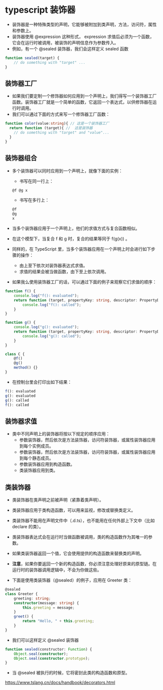 # typescript 装饰器

* 装饰器是一种特殊类型的声明，它能够被附加到类声明，方法，访问符，属性和参数上。
* 装饰器使用 @expression 这种形式， expression 求值后必须为一个函数，它会在运行时被调用，被装饰的声明信息作为参数传入。
* 例如，有一个 @sealed 装饰器，我们会这样定义 sealed 函数

```ts
function sealed(target) {
    // do something with "target" ...
}
```

## 装饰器工厂

* 如果我们要定制一个修饰器如何应用到一个声明上，我们得写一个装饰器工厂函数。装饰器工厂就是一个简单的函数，它返回一个表达式，以供修饰器在运行时调用。
* 我们可以通过下面的方式来写一个修饰器工厂函数：

```ts
function color(value:string){ // 这是一个装饰器工厂
  return function (target){ //  这是装饰器
    // do something with "target" and "value"...
  }
}
```

## 装饰器组合

* 多个装饰器可以同时应用到一个声明上，就像下面的实例：

  * 书写在同一行上：

  ```ts
  @f @g x
  ```

  * 书写在多行上：

  ```ts
  @f
  @g
  x
  ```

* 当多个装饰器应用于一个声明上，他们的求值方式与复合函数相似。
* 在这个模型下，当复合 f 和 g 时，复合的结果等同于 f(g(x)) 。

* 同样的，在 TypeScript 里，当多个装饰器应用在一个声明上时会进行如下步骤的操作：
  * 由上至下依次对装饰器表达式求值。
  * 求值的结果会被当做函数，由下至上依次调用。

* 如果我么使用装饰器工厂的话，可以通过下面的例子来观察它们求值的顺序：

```ts
function f() {
    console.log("f(): evaluated");
    return function (target, propertyKey: string, descriptor: PropertyDescriptor) {
        console.log("f(): called");
    }
}

function g() {
    console.log("g(): evaluated");
    return function (target, propertyKey: string, descriptor: PropertyDescriptor) {
        console.log("g(): called");
    }
}

class C {
    @f()
    @g()
    method() {}
}
```

* 在控制台里会打印出如下结果：

```ts
f(): evaluated
g(): evaluated
g(): called
f(): called
```

## 装饰器求值

* 类中不同声明上的装饰器将按以下规定的顺序应用：
  * 参数装饰器，然后依次是方法装饰器，访问符装饰器，或属性装饰器应用到每个实例成员。
  * 参数装饰器，然后依次是方法装饰器，访问符装饰器，或属性装饰器应用到每个静态成员。
  * 参数装饰器应用到构造函数。
  * 类装饰器应用到类。

## 类装饰器

* 类装饰器在类声明之前被声明（紧靠着类声明）。
* 类装饰器应用于类构造函数，可以用来监视，修改或替换类定义。
* 类装饰器不能用在声明文件中（.d.ts），也不能用在任何外部上下文中（比如 declare 的类）。
* 类装饰器表达式会在运行时当做函数被调用，类的构造函数作为其唯一的参数。
* 如果类装饰器返回一个值，它会使用提供的构造函数来替换类的声明。

* **注意**，如果你要返回一个新的构造函数，你必须注意处理好原来的原型链。在运行时的装饰器调用逻辑中，不会为你做这些。
* 下面是使用类装饰器（@sealed）的例子，应用在 Greeter 类：

```ts
@sealed
class Greeter {
    greeting: string;
    constructor(message: string) {
        this.greeting = message;
    }
    greet() {
        return "Hello, " + this.greeting;
    }
}
```

* 我们可以这样定义 @sealed 装饰器

```ts
function sealed(constructor: Function) {
    Object.seal(constructor);
    Object.seal(constructor.prototype);
}
```

* 当 @sealed 被执行的时候，它将密封此类的构造函数和原型。











https://www.tslang.cn/docs/handbook/decorators.html







































